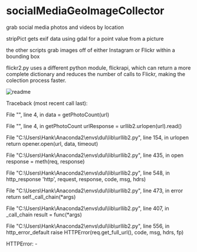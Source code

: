 # socialMediaGeoImageCollector

grab social media photos and videos by location 

stripPict gets exif data using gdal for a point value from a picture

the other scripts grab images off of either Instagram or Flickr within a bounding box

flickr2.py uses a different python module, flickrapi, which can return a more complete dictionary and reduces the number of calls to Flickr, making the colection process faster.

![readme](https://cloud.githubusercontent.com/assets/7052993/24336834/2ca97ede-124a-11e7-86b9-3fa95380a129.png)


Traceback (most recent call last):

  File "<ipython-input-14-b2840fc0b2da>", line 4, in <module>
    data = getPhotoCount(url)

  File "<ipython-input-3-09804a657fd2>", line 4, in getPhotoCount
    urlResponse = urllib2.urlopen(url).read()

  File "C:\Users\Hank\Anaconda2\envs\dul\lib\urllib2.py", line 154, in urlopen
    return opener.open(url, data, timeout)

  File "C:\Users\Hank\Anaconda2\envs\dul\lib\urllib2.py", line 435, in open
    response = meth(req, response)

  File "C:\Users\Hank\Anaconda2\envs\dul\lib\urllib2.py", line 548, in http_response
    'http', request, response, code, msg, hdrs)

  File "C:\Users\Hank\Anaconda2\envs\dul\lib\urllib2.py", line 473, in error
    return self._call_chain(*args)

  File "C:\Users\Hank\Anaconda2\envs\dul\lib\urllib2.py", line 407, in _call_chain
    result = func(*args)

  File "C:\Users\Hank\Anaconda2\envs\dul\lib\urllib2.py", line 556, in http_error_default
    raise HTTPError(req.get_full_url(), code, msg, hdrs, fp)

HTTPError: -
